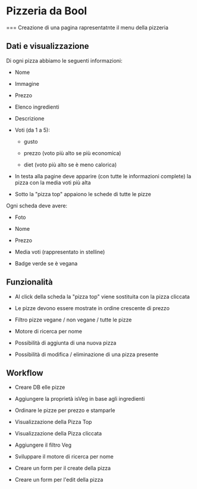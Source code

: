 # Pizzeria da Bool
===
Creazione di una pagina rapresentatnte il menu della pizzeria

## Dati e visualizzazione
Di ogni pizza abbiamo le seguenti informazioni:

- Nome

- Immagine

- Prezzo

- Elenco ingredienti

- Descrizione

- Voti (da 1 a 5):
  - gusto

  - prezzo (voto più alto se più economica)

  - diet (voto più alto se è meno calorica)

- In testa alla pagine deve apparire (con tutte le informazioni complete) la pizza con la media voti più alta

- Sotto la "pizza top" appaiono le schede di tutte le pizze

Ogni scheda deve avere:

- Foto

- Nome

- Prezzo

- Media voti (rappresentato in stelline)

- Badge verde se è vegana

## Funzionalità
- Al click della scheda la "pizza top" viene sostituita con la pizza cliccata

- Le pizze devono essere mostrate in ordine crescente di prezzo

- Filtro pizze vegane / non vegane / tutte le pizze

- Motore di ricerca per nome

- Possibilità di aggiunta di una nuova pizza

- Possibilità di modifica / eliminazione di una pizza presente 

## Workflow

- Creare DB elle pizze

- Aggiungere la proprietà isVeg in base agli ingredienti

- Ordinare le pizze per prezzo e stamparle

- Visualizzazione della Pizza Top

- Visualizzazione della Pizza cliccata

- Aggiungere il filtro Veg

- Sviluppare il motore di ricerca per nome

- Creare un form per il create della pizza

- Creare un form per l'edit della pizza